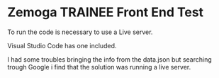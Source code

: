# Zemoga TRAINEE Front End Test

To run the code is necessary to use a Live server. 

Visual Studio Code has one included. 

I had some troubles bringing the info from the data.json but searching trough Google i find that the solution was running a live server. 
